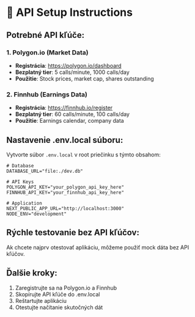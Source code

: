 # 🔑 API Setup Instructions

## Potrebné API kľúče:

### 1. **Polygon.io** (Market Data)

- **Registrácia**: https://polygon.io/dashboard
- **Bezplatný tier**: 5 calls/minute, 1000 calls/day
- **Použitie**: Stock prices, market cap, shares outstanding

### 2. **Finnhub** (Earnings Data)

- **Registrácia**: https://finnhub.io/register
- **Bezplatný tier**: 60 calls/minute, 100 calls/day
- **Použitie**: Earnings calendar, company data

## Nastavenie .env.local súboru:

Vytvorte súbor `.env.local` v root priečinku s týmto obsahom:

```env
# Database
DATABASE_URL="file:./dev.db"

# API Keys
POLYGON_API_KEY="your_polygon_api_key_here"
FINNHUB_API_KEY="your_finnhub_api_key_here"

# Application
NEXT_PUBLIC_APP_URL="http://localhost:3000"
NODE_ENV="development"
```

## Rýchle testovanie bez API kľúčov:

Ak chcete najprv otestovať aplikáciu, môžeme použiť mock dáta bez API kľúčov.

## Ďalšie kroky:

1. Zaregistrujte sa na Polygon.io a Finnhub
2. Skopírujte API kľúče do .env.local
3. Reštartujte aplikáciu
4. Otestujte načítanie skutočných dát
